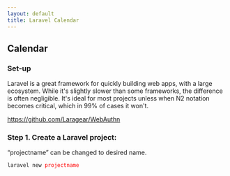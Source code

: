 ```yaml
---
layout: default
title: Laravel Calendar
---
```


<h2>Calendar</h2>

<h3>Set-up</h3>
<p>Laravel is a great framework for quickly building web apps, with a large ecosystem. While it's slightly slower than some frameworks, the difference is often negligible. It's ideal for most projects unless when N2 notation becomes critical, which in 99% of cases it won't.</p>
<p><a href="https://github.com/Laragear/WebAuthn">https://github.com/Laragear/WebAuthn</a></p>


<h3>Step 1. Create a Laravel project:</h3>
<p>“projectname” can be changed to desired name.</p>
<div class="codesnippet-wrapper">
  <div class="line-numbers">
</div>
<pre class="codesnippet">
<code>laravel new <span style="color: red;">projectname</span></code></pre></div>
